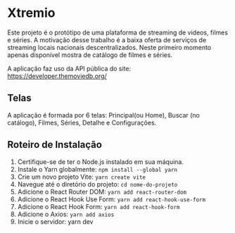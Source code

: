 # Xtremio

Este projeto é o protótipo de uma plataforma de streaming de videos, filmes e séries. A motivação desse trabalho é a baixa oferta de serviços de streaming locais nacionais descentralizados.
Neste primeiro momento apenas disponível mostra de catálogo de filmes e séries.

A aplicação faz uso da API pública do site: https://developer.themoviedb.org/


## Telas

A aplicação é formada por 6 telas: Principal(ou Home), Buscar (no catálogo), Filmes, Séries, Detalhe e Configurações.



## Roteiro de Instalação

1.  Certifique-se de ter o Node.js instalado em sua máquina.
2.  Instale o Yarn globalmente: `npm install --global yarn`
3.  Crie um novo projeto Vite: `yarn create vite`
4.  Navegue até o diretório do projeto: `cd nome-do-projeto`
5.  Adicione o React Router DOM: `yarn add react-router-dom`
6.  Adicione o React Hook Use Form: `yarn add react-hook-use-form`
7.  Adicione o React Hook Form: `yarn add react-hook-form`
8.  Adicione o Axios: `yarn add axios`
10.  Inicie o servidor: yarn dev
